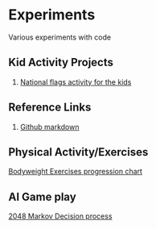 Experiments
===========

Various experiments with code


Kid Activity Projects
---------------------

1. [National flags activity for the kids](/Experiments/nationalFlags/reactjs/)

 
Reference Links 
---------------
1. [Github markdown](https://github.com/adam-p/markdown-here/wiki/Markdown-Cheatsheet)



Physical Activity/Exercises
---------------------------
[Bodyweight Exercises progression chart](https://old.reddit.com/r/coolguides/comments/pbi3co/bodyweight_exercises_progression_chart_by/)


AI Game play
------------
[2048 Markov Decision process](https://jdlm.info/articles/2018/03/18/markov-decision-process-2048.html)
